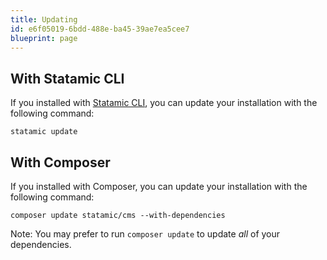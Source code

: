 ```yaml
---
title: Updating
id: e6f05019-6bdd-488e-ba45-39ae7ea5cee7
blueprint: page
---
```

## With Statamic CLI

If you installed with [Statamic CLI](/cli), you can update your installation with the following command:
```
statamic update
```

## With Composer

If you installed with Composer, you can update your installation with the following command:
```
composer update statamic/cms --with-dependencies
```
 Note: You may prefer to run `composer update` to update _all_ of your dependencies.
